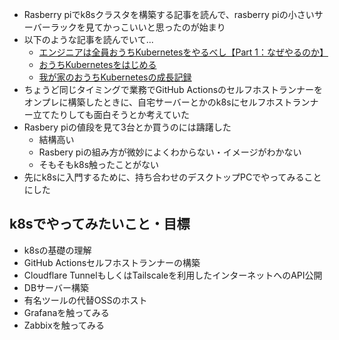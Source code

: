 - Rasberry piでk8sクラスタを構築する記事を読んで、rasberry piの小さいサーバーラックを見てかっこいいと思ったのが始まり
- 以下のような記事を読んでいて...
	- [エンジニアは全員おうちKubernetesをやるべし【Part 1：なぜやるのか】](https://qiita.com/takumi3488/items/2eb4692a5672ee475998)
	- [おうちKubernetesをはじめる](https://zenn.dev/wurly/articles/307476bc5b70ab)
	- [我が家のおうちKubernetesの成長記録](https://eng-blog.iij.ad.jp/archives/11900)
- ちょうど同じタイミングで業務でGitHub Actionsのセルフホストランナーをオンプレに構築したときに、自宅サーバーとかのk8sにセルフホストランナー立てたりしても面白そうとか考えていた
- Rasbery piの値段を見て3台とか買うのには躊躇した
	- 結構高い
	- Rasbery piの組み方が微妙によくわからない・イメージがわかない
	- そもそもk8s触ったことがない
- 先にk8sに入門するために、持ち合わせのデスクトップPCでやってみることにした

## k8sでやってみたいこと・目標

- k8sの基礎の理解
- GitHub Actionsセルフホストランナーの構築
- Cloudflare TunnelもしくはTailscaleを利用したインターネットへのAPI公開
- DBサーバー構築
- 有名ツールの代替OSSのホスト
- Grafanaを触ってみる
- Zabbixを触ってみる
